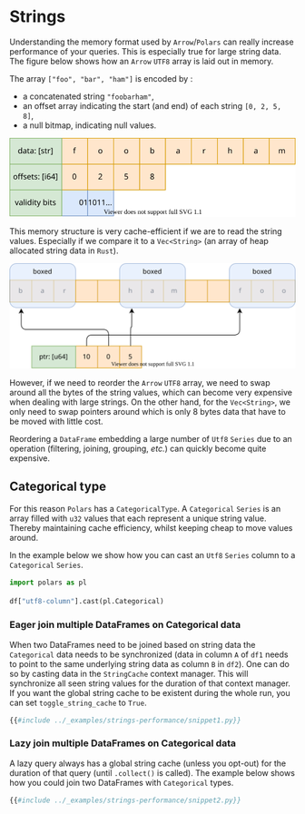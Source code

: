 # Strings

Understanding the memory format used by `Arrow`/`Polars` can really increase performance
of your queries. This is especially true for large string data. The figure below shows
how an `Arrow` `UTF8` array is laid out in memory.

The array `["foo", "bar", "ham"]` is encoded by :

- a concatenated string `"foobarham"`,
- an offset array indicating the start (and end) of each string `[0, 2, 5, 8]`,
- a null bitmap, indicating null values.

![](../_images/arrow-strings.svg)

This memory structure is very cache-efficient if we are to read the string values.
Especially if we compare it to a `Vec<String>` (an array of heap allocated string data
in `Rust`).

![](../_images/pandas-strings.svg)

However, if we need to reorder the `Arrow` `UTF8` array, we need to swap around all the
bytes of the string values, which can become very expensive when dealing with large
strings. On the other hand, for the `Vec<String>`, we only need to swap pointers around
which is only 8 bytes data that have to be moved with little cost.

Reordering a `DataFrame` embedding a large number of `Utf8` `Series` due to an operation
(filtering, joining, grouping, *etc.*) can quickly become quite expensive.

## Categorical type

For this reason `Polars` has a `CategoricalType`. A `Categorical` `Series` is an array
filled with `u32` values that each represent a unique string value. Thereby maintaining
cache efficiency, whilst keeping cheap to move values around.

In the example below we show how you can cast an `Utf8` `Series` column to a
`Categorical` `Series`.

```python
import polars as pl

df["utf8-column"].cast(pl.Categorical)
```

### Eager join multiple DataFrames on Categorical data

When two DataFrames need to be joined based on string data the `Categorical` data needs
to be synchronized (data in column `A` of `df1` needs to point to the same underlying
string data as column `B` in `df2`). One can do so by casting data in the `StringCache`
context manager. This will synchronize all seen string values for the duration of that
context manager. If you want the global string cache to be existent during the whole
run, you can set `toggle_string_cache` to `True`.

```python
{{#include ../_examples/strings-performance/snippet1.py}}
```

### Lazy join multiple DataFrames on Categorical data

A lazy query always has a global string cache (unless you opt-out) for the duration of
that query (until `.collect()` is called). The example below shows how you could join
two DataFrames with `Categorical` types.

```python
{{#include ../_examples/strings-performance/snippet2.py}}
```
